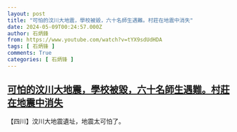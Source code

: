 ```yaml
---
layout: post
title: "可怕的汶川大地震，學校被毀，六十名師生遇難。村莊在地震中消失"
date: 2024-05-09T00:24:57.000Z
author: 石炳鋒
from: https://www.youtube.com/watch?v=tYX9sdUdHDA
tags: [ 石炳锋 ]
comments: True
categories: [ 石炳锋 ]
---
```

<!--1715214297000-->
[可怕的汶川大地震，學校被毀，六十名師生遇難。村莊在地震中消失](https://www.youtube.com/watch?v=tYX9sdUdHDA)
------

<div>
【四川】汶川大地震遺址，地震太可怕了。
</div>
